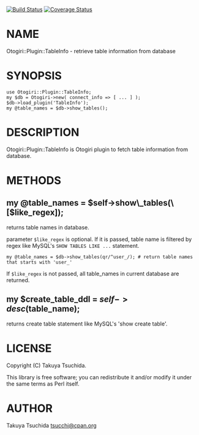 [![Build Status](https://travis-ci.org/tsucchi/p5-Otogiri-Plugin-TableInfo.png?branch=master)](https://travis-ci.org/tsucchi/p5-Otogiri-Plugin-TableInfo) [![Coverage Status](https://coveralls.io/repos/tsucchi/p5-Otogiri-Plugin-TableInfo/badge.png?branch=master)](https://coveralls.io/r/tsucchi/p5-Otogiri-Plugin-TableInfo?branch=master)
# NAME

Otogiri::Plugin::TableInfo - retrieve table information from database

# SYNOPSIS

    use Otogiri::Plugin::TableInfo;
    my $db = Otogiri->new( connect_info => [ ... ] );
    $db->load_plugin('TableInfo');
    my @table_names = $db->show_tables();

# DESCRIPTION

Otogiri::Plugin::TableInfo is Otogiri plugin to fetch table information from database.

# METHODS

## my @table\_names = $self->show\_tables(\[$like\_regex\]);

returns table names in database.

parameter `$like_regex` is optional. If it is passed, table name is filtered by regex like MySQL's `SHOW TABLES LIKE ...` statement.

    my @table_names = $db->show_tables(qr/^user_/); # return table names that starts with 'user_'

If `$like_regex` is not passed, all table\_names in current database are returned.

## my $create\_table\_ddl = $self->desc($table\_name);

returns create table statement like MySQL's 'show create table'.

# LICENSE

Copyright (C) Takuya Tsuchida.

This library is free software; you can redistribute it and/or modify
it under the same terms as Perl itself.

# AUTHOR

Takuya Tsuchida <tsucchi@cpan.org>
